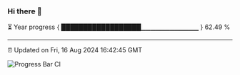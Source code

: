 ### Hi there 👋

⏳ Year progress { ██████████████████▁▁▁▁▁▁▁▁▁▁▁▁ } 62.49 %

---

⏰ Updated on Fri, 16 Aug 2024 16:42:45 GMT

![Progress Bar CI](https://github.com/IshwaranRudhara/GIT-ACTION/workflows/Progress%20Bar%20CI/badge.svg)
